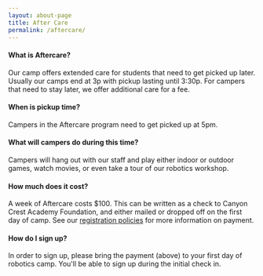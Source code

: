 ```yaml
---
layout: about-page
title: After Care
permalink: /aftercare/
---
```


#### What is Aftercare?

Our camp offers extended care for students that need to get picked up later. Usually our camps
end at 3p with pickup lasting until 3:30p. For campers that need to stay later, we offer additional
care for a fee.

#### When is pickup time?

Campers in the Aftercare program need to get picked up at 5pm.

#### What will campers do during this time?

Campers will hang out with our staff and play either indoor or outdoor games, watch movies, or
even take a tour of our robotics workshop.

#### How much does it cost?

A week of Aftercare costs $100. This can be written as a check to Canyon Crest Academy
Foundation, and either mailed or dropped off on the first day of camp. See our
[registration policies](/camp/about/registration) for more information on payment.

#### How do I sign up?

In order to sign up, please bring the payment (above) to your first day of robotics camp. You'll
be able to sign up during the initial check in.
